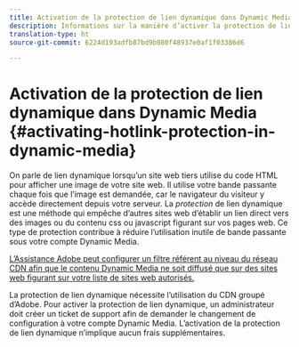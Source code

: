 ```yaml
---
title: Activation de la protection de lien dynamique dans Dynamic Media
description: Informations sur la manière d’activer la protection de lien dynamique dans Dynamic Media.
translation-type: ht
source-git-commit: 6224d193adfb87bd9b080f48937e0af1f03386d6

---
```



# Activation de la protection de lien dynamique dans Dynamic Media   {#activating-hotlink-protection-in-dynamic-media}

On parle de lien dynamique lorsqu’un site web tiers utilise du code HTML pour afficher une image de votre site web. Il utilise votre bande passante chaque fois que l’image est demandée, car le navigateur du visiteur y accède directement depuis votre serveur. La *protection* de lien dynamique est une méthode qui empêche d’autres sites web d’établir un lien direct vers des images ou du contenu css ou javascript figurant sur vos pages web. Ce type de protection contribue à réduire l’utilisation inutile de bande passante sous votre compte Dynamic Media.

[L’Assistance Adobe peut configurer un filtre référent au niveau du réseau CDN afin que le contenu Dynamic Media ne soit diffusé que sur des sites web figurant sur votre liste de sites web autorisés.](https://helpx.adobe.com/fr/support.html)

La protection de lien dynamique nécessite l’utilisation du CDN groupé d’Adobe. Pour activer la protection de lien dynamique, un administrateur doit créer un ticket de support afin de demander le changement de configuration à votre compte Dynamic Media. L’activation de la protection de lien dynamique n’implique aucun frais supplémentaires.
